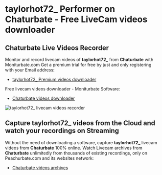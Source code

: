 # taylorhot72_ Performer on Chaturbate - Free LiveCam videos downloader

## Chaturbate Live Videos Recorder

Monitor and record livecam videos of **taylorhot72_** from **Chaturbate** with Moniturbate.com
Get a premium trial for free by just and only registering with your Email address:
* [taylorhot72_ Premium videos downloader](https://moniturbate.com/request-demo-licence-key.html)

Free livecam videos downloader - Moniturbate Software:
* [Chaturbate videos downloader](https://moniturbate.com/moniturbate-download-software.html)

![taylorhot72_ livecam videos recorder](https://peachurnet.com/templates/moniturbate-software.png)


## Capture taylorhot72_ videos from the Cloud and watch your recordings on Streaming

Without the need of downloading a software, capture **taylorhot72_** livecam videos from **Chaturbate** 100% online.
Watch Livecam archives from **Chaturbate** unlimitedly from thousands of existing recordings, only on Peachurbate.com and its websites network:
* [Chaturbate videos archives](https://peachurnet.com/)